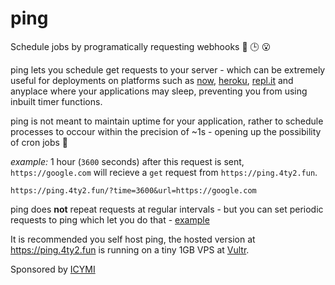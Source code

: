 # ping
Schedule jobs by programatically requesting webhooks 🔗 🕒 😮

ping lets you schedule get requests to your server - which can be extremely useful for deployments on platforms such as [now](https://zeit.co/now), [heroku](https://www.heroku.com), [repl.it](https://repl.it) and anyplace where your applications may sleep, preventing you from using inbuilt timer functions.

ping is not meant to maintain uptime for your application, rather to schedule processes to occour within the precision of ~1s - opening up the possibility of cron jobs 🤖

*example:*
1 hour (`3600` seconds) after this request is sent, `https://google.com` will recieve a `get` request from `https://ping.4ty2.fun`.

```
https://ping.4ty2.fun/?time=3600&url=https://google.com
```

ping does **not** repeat requests at regular intervals - but you can set periodic requests to ping which let you do that - [example](https://repl.it/@jajoosam/ping-test)

It is recommended you self host ping, the hosted version at https://ping.4ty2.fun is running on a tiny 1GB VPS at [Vultr](https://vultr.com).

Sponsored by [ICYMI](https://icymi.fyi)
